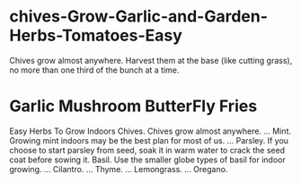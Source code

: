 # chives-Grow-Garlic-and-Garden-Herbs-Tomatoes-Easy
Chives grow almost anywhere. Harvest them at the base (like cutting grass), no more than one third of the bunch at a time.


# Garlic Mushroom ButterFly Fries
Easy Herbs To Grow Indoors
Chives. Chives grow almost anywhere. ...
Mint. Growing mint indoors may be the best plan for most of us. ...
Parsley. If you choose to start parsley from seed, soak it in warm water to crack the seed coat before sowing it.
Basil. Use the smaller globe types of basil for indoor growing. ...
Cilantro. ...
Thyme. ...
Lemongrass. ...
Oregano.
